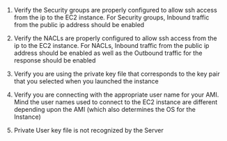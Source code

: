 1. Verify the Security groups are properly configured to allow ssh access from the ip to the EC2 instance. For Security groups, Inbound traffic from the public ip address should be enabled

1. Verify the NACLs are properly configured to allow ssh access from the ip to the EC2 instance. For NACLs, Inbound traffic from the public ip address should be enabled as well as the Outbound traffic for the response should be enabled
2. Verify you are using the private key file that corresponds to the key pair that you selected when you launched the instance
3. Verify you are connecting with the appropriate user name for your AMI. Mind the user names used to connect to the EC2 instance are different depending upon the AMI \(which also determines the OS for the Instance\)
4. Private User key file is not recognized by the Server



